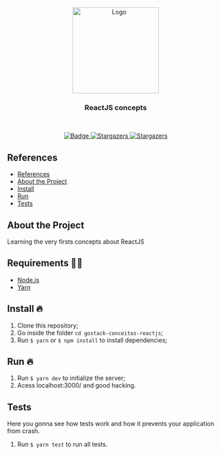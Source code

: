 <br />
<p align="center">
  <a href="https://github.com/Dtesch9/gostack-conceitos-nodejs">
    <img width="200px" heigh="300px" src="https://upload.wikimedia.org/wikipedia/commons/thumb/a/a7/React-icon.svg/1200px-React-icon.svg.png" alt="Logo">
  </a>

  <h3 align="center">ReactJS concepts</h3>
</p>
<br />
<p align="center">
  <a href="https://www.linkedin.com/in/douglas-tesch-00b7a518b/">
    <img alt="Badge" src="https://img.shields.io/badge/Developer-Douglas%20Tesch-orange">
  </a>

  <a href="https://github.com/Dtesch9/fastfeet/stargazers">
    <img alt="Stargazers" src="https://img.shields.io/github/stars/Dtesch9/gostack-conceitos-nodejs?style=social">
  </a>
  
   <a href="https://github.com/Dtesch9/fastfeet/network/members">
    <img alt="Stargazers" src="https://img.shields.io/github/forks/Dtesch9/gostack-conceitos-nodejs?style=social">
  </a>
</p>

## References

- [References](#references)
- [About the Project](#about-the-project)
- [Install](#install-)
- [Run](#run-)
- [Tests](#tests)

  
## About the Project

Learning the very firsts concepts about ReactJS

## Requirements ✋🏻

- [Node.js](https://nodejs.org/en/)
- [Yarn](https://yarnpkg.com/pt-BR/docs/install)

## Install 🔥

1. Clone this repository;
2. Go inside the folder `cd gostack-conceitos-reactjs`;
3. Run `$ yarn` or `$ npm install` to install dependencies;

## Run 🔥

1. Run `$ yarn dev` to initialize the server;
2. Acess localhost:3000/ and good hacking.

## Tests

Here you gonna see how tests work and how it prevents your application from crash.

1. Run `$ yarn test` to run all tests.

